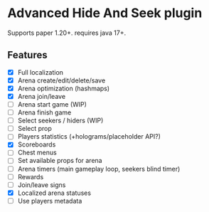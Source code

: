 # Advanced Hide And Seek plugin

Supports paper 1.20+. requires java 17+.

## Features
- [x] Full localization
- [x] Arena create/edit/delete/save
- [x] Arena optimization (hashmaps)
- [X] Arena join/leave
- [ ] Arena start game (WIP)
- [ ] Arena finish game
- [ ] Select seekers / hiders (WIP)
- [ ] Select prop
- [ ] Players statistics (+holograms/placeholder API?)
- [X] Scoreboards
- [ ] Chest menus
- [ ] Set available props for arena
- [ ] Arena timers (main gameplay loop, seekers blind timer)
- [ ] Rewards
- [ ] Join/leave signs
- [X] Localized arena statuses
- [ ] Use players metadata